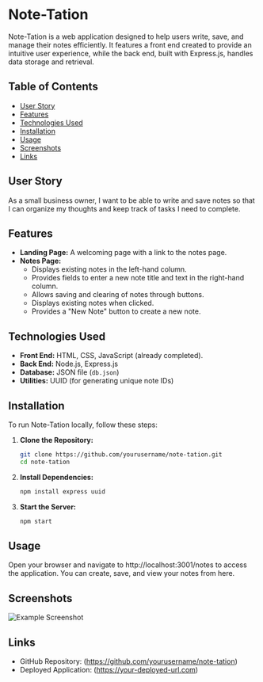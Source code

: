 # Note-Tation

Note-Tation is a web application designed to help users write, save, and manage their notes efficiently. It features a front end created to provide an intuitive user experience, while the back end, built with Express.js, handles data storage and retrieval.

## Table of Contents

- [User Story](#user-story)
- [Features](#features)
- [Technologies Used](#technologies-used)
- [Installation](#installation)
- [Usage](#usage)
- [Screenshots](#screenshots)
- [Links](#links)

## User Story

As a small business owner, I want to be able to write and save notes so that I can organize my thoughts and keep track of tasks I need to complete.

## Features

- **Landing Page:** A welcoming page with a link to the notes page.
- **Notes Page:** 
  - Displays existing notes in the left-hand column.
  - Provides fields to enter a new note title and text in the right-hand column.
  - Allows saving and clearing of notes through buttons.
  - Displays existing notes when clicked.
  - Provides a "New Note" button to create a new note.

## Technologies Used

- **Front End:** HTML, CSS, JavaScript (already completed).
- **Back End:** Node.js, Express.js
- **Database:** JSON file (`db.json`)
- **Utilities:** UUID (for generating unique note IDs)

## Installation

To run Note-Tation locally, follow these steps:

1. **Clone the Repository:**
   ```bash
   git clone https://github.com/yourusername/note-tation.git
   cd note-tation
   ```

2. **Install Dependencies:**
   ```bash
   npm install express uuid
   ```

3. **Start the Server:**
   ```bash
   npm start
   ```

## Usage

Open your browser and navigate to http://localhost:3001/notes to access the application. You can create, save, and view your notes from here.

## Screenshots

![Example Screenshot](path/to/screenshot.png)

## Links

- GitHub Repository: (https://github.com/yourusername/note-tation)
- Deployed Application: (https://your-deployed-url.com)

